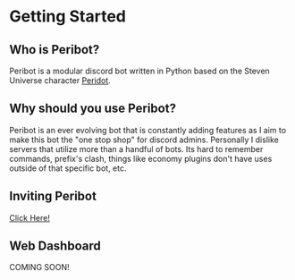 # Getting Started

## Who is Peribot?

Peribot is a modular discord bot written in Python based on the Steven Universe character [Peridot](https://steven-universe.fandom.com/wiki/Peridot).

## Why should you use Peribot?

Peribot is an ever evolving bot that is constantly adding features as I aim to make this bot the "one stop shop" for discord admins. Personally I dislike servers that utilize more than a handful of bots. Its hard to remember commands, prefix's clash, things like economy plugins don't have uses outside of that specific bot, etc.

## Inviting Peribot
[Click Here!](https://bit.ly/peribot)

## Web Dashboard
COMING SOON!
